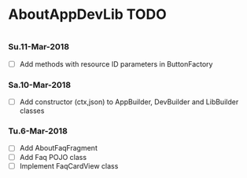 #
# AboutAppDevLib TODO
#

### Su.11-Mar-2018
- [ ] Add methods with resource ID parameters in ButtonFactory

### Sa.10-Mar-2018
- [ ] Add constructor (ctx,json) to AppBuilder, DevBuilder and LibBuilder classes

### Tu.6-Mar-2018
- [ ] Add AboutFaqFragment
- [ ] Add Faq POJO class
- [ ] Implement FaqCardView class